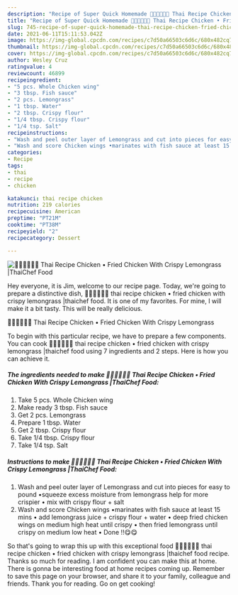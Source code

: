 ```yaml
---
description: "Recipe of Super Quick Homemade 🧑🏽‍🍳🧑🏼‍🍳 Thai Recipe Chicken • Fried Chicken With Crispy Lemongrass |ThaiChef Food"
title: "Recipe of Super Quick Homemade 🧑🏽‍🍳🧑🏼‍🍳 Thai Recipe Chicken • Fried Chicken With Crispy Lemongrass |ThaiChef Food"
slug: 745-recipe-of-super-quick-homemade-thai-recipe-chicken-fried-chicken-with-crispy-lemongrass-thaichef-food
date: 2021-06-11T15:11:53.042Z
image: https://img-global.cpcdn.com/recipes/c7d50a66503c6d6c/680x482cq70/thai-recipe-chicken-fried-chicken-with-crispy-lemongrass-thaichef-food-recipe-main-photo.jpg
thumbnail: https://img-global.cpcdn.com/recipes/c7d50a66503c6d6c/680x482cq70/thai-recipe-chicken-fried-chicken-with-crispy-lemongrass-thaichef-food-recipe-main-photo.jpg
cover: https://img-global.cpcdn.com/recipes/c7d50a66503c6d6c/680x482cq70/thai-recipe-chicken-fried-chicken-with-crispy-lemongrass-thaichef-food-recipe-main-photo.jpg
author: Wesley Cruz
ratingvalue: 4
reviewcount: 46899
recipeingredient:
- "5 pcs. Whole Chicken wing"
- "3 tbsp. Fish sauce"
- "2 pcs. Lemongrass"
- "1 tbsp. Water"
- "2 tbsp. Crispy flour"
- "1/4 tbsp. Crispy flour"
- "1/4 tsp. Salt"
recipeinstructions:
- "Wash and peel outer layer of Lemongrass and cut into pieces for easy to pound •squeeze excess moisture from lemongrass help for more crispier • mix with crispy flour + salt"
- "Wash and score Chicken wings •marinates with fish sauce at least 15 mins • add lemongrass juice + crispy flour + water • deep fried chicken wings on medium high heat until crispy • then fried lemongrass until crispy on medium low heat • Done !!😋😋"
categories:
- Recipe
tags:
- thai
- recipe
- chicken

katakunci: thai recipe chicken 
nutrition: 219 calories
recipecuisine: American
preptime: "PT21M"
cooktime: "PT38M"
recipeyield: "2"
recipecategory: Dessert

---
```



![🧑🏽‍🍳🧑🏼‍🍳 Thai Recipe Chicken • Fried Chicken With Crispy Lemongrass |ThaiChef Food](https://img-global.cpcdn.com/recipes/c7d50a66503c6d6c/680x482cq70/thai-recipe-chicken-fried-chicken-with-crispy-lemongrass-thaichef-food-recipe-main-photo.jpg)

Hey everyone, it is Jim, welcome to our recipe page. Today, we're going to prepare a distinctive dish, 🧑🏽‍🍳🧑🏼‍🍳 thai recipe chicken • fried chicken with crispy lemongrass |thaichef food. It is one of my favorites. For mine, I will make it a bit tasty. This will be really delicious.

🧑🏽‍🍳🧑🏼‍🍳 Thai Recipe Chicken • Fried Chicken With Crispy Lemongrass 

To begin with this particular recipe, we have to prepare a few components. You can cook 🧑🏽‍🍳🧑🏼‍🍳 thai recipe chicken • fried chicken with crispy lemongrass |thaichef food using 7 ingredients and 2 steps. Here is how you can achieve it.

<!--inarticleads1-->

##### The ingredients needed to make 🧑🏽‍🍳🧑🏼‍🍳 Thai Recipe Chicken • Fried Chicken With Crispy Lemongrass |ThaiChef Food:

1. Take 5 pcs. Whole Chicken wing
1. Make ready 3 tbsp. Fish sauce
1. Get 2 pcs. Lemongrass
1. Prepare 1 tbsp. Water
1. Get 2 tbsp. Crispy flour
1. Take 1/4 tbsp. Crispy flour
1. Take 1/4 tsp. Salt




<!--inarticleads2-->

##### Instructions to make 🧑🏽‍🍳🧑🏼‍🍳 Thai Recipe Chicken • Fried Chicken With Crispy Lemongrass |ThaiChef Food:

1. Wash and peel outer layer of Lemongrass and cut into pieces for easy to pound •squeeze excess moisture from lemongrass help for more crispier • mix with crispy flour + salt
1. Wash and score Chicken wings •marinates with fish sauce at least 15 mins • add lemongrass juice + crispy flour + water • deep fried chicken wings on medium high heat until crispy • then fried lemongrass until crispy on medium low heat • Done !!😋😋




So that's going to wrap this up with this exceptional food 🧑🏽‍🍳🧑🏼‍🍳 thai recipe chicken • fried chicken with crispy lemongrass |thaichef food recipe. Thanks so much for reading. I am confident you can make this at home. There is gonna be interesting food at home recipes coming up. Remember to save this page on your browser, and share it to your family, colleague and friends. Thank you for reading. Go on get cooking!
